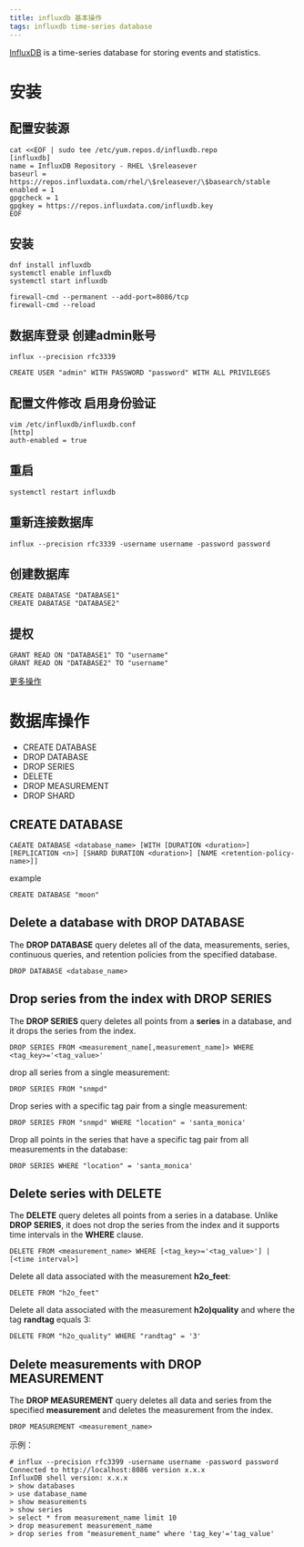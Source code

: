 ```yaml
---
title: influxdb 基本操作
tags: influxdb time-series database
---
```


[InfluxDB](https://www.influxdata.com/) is a time-series database for storing events and statistics.

# 安装
## 配置安装源

```
cat <<EOF | sudo tee /etc/yum.repos.d/influxdb.repo
[influxdb]
name = InfluxDB Repository - RHEL \$releasever
baseurl = https://repos.influxdata.com/rhel/\$releasever/\$basearch/stable
enabled = 1
gpgcheck = 1
gpgkey = https://repos.influxdata.com/influxdb.key
EOF
```
## 安装
```
dnf install influxdb
systemctl enable influxdb
systemctl start influxdb

firewall-cmd --permanent --add-port=8086/tcp
firewall-cmd --reload
```
## 数据库登录 创建admin账号

```
influx --precision rfc3339

CREATE USER "admin" WITH PASSWORD "password" WITH ALL PRIVILEGES
```

## 配置文件修改 启用身份验证

```
vim /etc/influxdb/influxdb.conf
[http]
auth-enabled = true
```
## 重启

```
systemctl restart influxdb
```
## 重新连接数据库

```
influx --precision rfc3339 -username username -password password
```

## 创建数据库

```
CREATE DABATASE "DATABASE1"
CREATE DABATASE "DATABASE2"
```
## 提权

```
GRANT READ ON "DATABASE1" TO "username"
GRANT READ ON "DATABASE2" TO "username"
```

[更多操作](https://docs.influxdata.com/influxdb/)

# 数据库操作
- CREATE DATABASE
- DROP DATABASE
- DROP SERIES
- DELETE
- DROP MEASUREMENT
- DROP SHARD

## CREATE DATABASE
```
CAEATE DATABASE <database_name> [WITH [DURATION <duration>] [REPLICATION <n>] [SHARD DURATION <duration>] [NAME <retention-policy-name>]]
```
example
```
CREATE DATABASE "moon"
```
## Delete a database with DROP DATABASE
The **DROP DATABASE** query deletes all of the data, measurements, series, continuous queries, and retention policies from the specified database.
```
DROP DATABASE <database_name>
```
## Drop series from the index with DROP SERIES
The **DROP SERIES** query deletes all points from a **series** in a database, and it drops the series from the index.
```
DROP SERIES FROM <measurement_name[,measurement_name]> WHERE <tag_key>='<tag_value>'
```
drop all series from a single measurement:
```
DROP SERIES FROM "snmpd"
```
Drop series with a specific tag pair from a single measurement:
```
DROP SERIES FROM "snmpd" WHERE "location" = 'santa_monica'
```
Drop all points in the series that have a specific tag pair from all measurements in the database:
```
DROP SERIES WHERE "location" = 'santa_monica'
```
## Delete series with DELETE
The **DELETE** query deletes all points from a series in a database. Unlike **DROP SERIES**, it does not drop the series from the index and it supports time intervals in the **WHERE** clause.
```
DELETE FROM <measurement_name> WHERE [<tag_key>='<tag_value>'] | [<time interval>]
```
Delete all data associated with the measurement **h2o_feet**:
```
DELETE FROM "h2o_feet"
```
Delete all data associated with the measurement **h2o)quality** and where the tag **randtag** equals 3:
```
DELETE FROM "h2o_quality" WHERE "randtag" = '3'
```
## Delete measurements with DROP MEASUREMENT
The **DROP MEASUREMENT** query deletes all data and series from the specified **measurement** and deletes the measurement from the index.
```
DROP MEASUREMENT <measurement_name>
```

示例：
```
# influx --precision rfc3399 -username username -password password
Connected to http://localhost:8086 version x.x.x
InfluxDB shell version: x.x.x
> show databases
> use database_name
> show measurements
> show series
> select * from measurement_name limit 10
> drop measurement measurement_name
> drop series from "measurement_name" where 'tag_key'='tag_value'
```